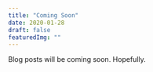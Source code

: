```yaml
---
title: "Coming Soon"
date: 2020-01-28
draft: false
featuredImg: ""
---
```


<DIV align="justify">

Blog posts will be coming soon. Hopefully.

<DIV align="justify">